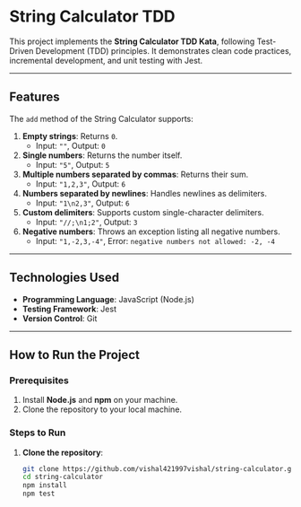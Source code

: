 # String Calculator TDD

This project implements the **String Calculator TDD Kata**, following Test-Driven Development (TDD) principles. It demonstrates clean code practices, incremental development, and unit testing with Jest.

---

## Features

The `add` method of the String Calculator supports:

1. **Empty strings**: Returns `0`.
    - Input: `""`, Output: `0`
2. **Single numbers**: Returns the number itself.
    - Input: `"5"`, Output: `5`
3. **Multiple numbers separated by commas**: Returns their sum.
    - Input: `"1,2,3"`, Output: `6`
4. **Numbers separated by newlines**: Handles newlines as delimiters.
    - Input: `"1\n2,3"`, Output: `6`
5. **Custom delimiters**: Supports custom single-character delimiters.
    - Input: `"//;\n1;2"`, Output: `3`
6. **Negative numbers**: Throws an exception listing all negative numbers.
    - Input: `"1,-2,3,-4"`, Error: `negative numbers not allowed: -2, -4`

---

## Technologies Used

- **Programming Language**: JavaScript (Node.js)
- **Testing Framework**: Jest
- **Version Control**: Git

---

## How to Run the Project

### Prerequisites

1. Install **Node.js** and **npm** on your machine.
2. Clone the repository to your local machine.

### Steps to Run

1. **Clone the repository**:
   ```bash
   git clone https://github.com/vishal421997vishal/string-calculator.git
   cd string-calculator
   npm install
   npm test
